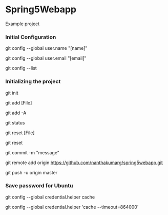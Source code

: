# Spring5Webapp

Example project

### Initial Configuration

git config --global user.name "[name]"

git config --global user.email "[email]"

git config --list

### Initializing the project

git init

git add [File]

git add -A

git status

git reset [File]

git reset

git commit -m "message"

git remote add origin https://github.com/nanthakumarg/spring5webapp.git

git push -u origin master

### Save password for Ubuntu

git config --global credential.helper cache

git config --global credential.helper 'cache --timeout=864000'

